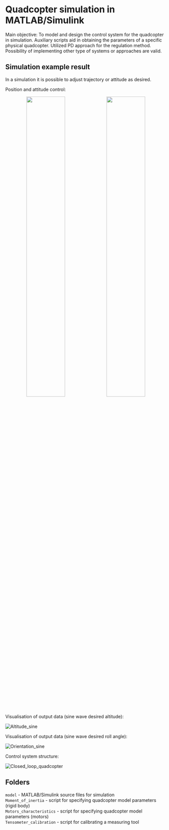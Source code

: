 # Quadcopter simulation in MATLAB/Simulink

Main objective: To model and design the control system for the quadcopter in simulation.
Auxiliary scripts aid in obtaining the parameters of a specific physical quadcopter.
Utilized PD approach for the regulation method.
Possibility of implementing other type of systems or approaches are valid.

## Simulation example result
In a simulation it is possible to adjust trajectory or attitude as desired.

Position and attitude control:
<p align="center">
  <img src="https://github.com/NishantBharali/Control-system-Quadcopter/assets/66909222/639ddc2e-403c-49e3-8e2d-757c4fd235db" width="49%" height="auto"/>
  <img src="https://github.com/NishantBharali/Control-system-Quadcopter/assets/66909222/f11ace10-d537-4824-bee1-91825b3f0c01" width="49%" height="auto"/>
</p>

Visualisation of output data (sine wave desired altitude):

![Altitude_sine](https://github.com/sebastianbrzustowicz/Quadcopter-simulation/assets/66909222/61c91293-be52-4cb9-950e-3c093b689976)

Visualisation of output data (sine wave desired roll angle):

![Orientation_sine](https://github.com/sebastianbrzustowicz/Quadcopter-simulation/assets/66909222/fb353c09-91c2-4ed5-84b0-7c3b71f74747)

Control system structure:

![Closed_loop_quadcopter](https://github.com/sebastianbrzustowicz/Quadcopter-simulation/assets/66909222/7360aa53-fd18-4b61-8b31-a34e55ddf3c1)

## Folders

`model` - MATLAB/Simulink source files for simulation   
`Moment_of_inertia` - script for specifying quadcopter model parameters (rigid body)   
`Motors_characteristics` - script for specifying quadcopter model parameters (motors)  
`Tensometer_calibration` - script for calibrating a measuring tool  
